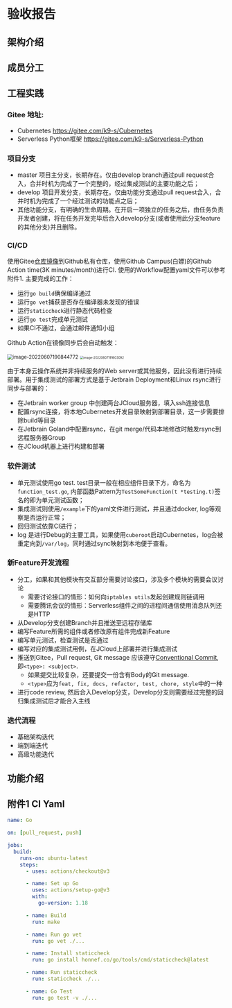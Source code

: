 # 验收报告

## 架构介绍



## 成员分工



## 工程实践

### Gitee 地址: 

- Cubernetes https://gitee.com/k9-s/Cubernetes
- Serverless Python框架 https://gitee.com/k9-s/Serverless-Python

### 项目分支

- master 项目主分支，长期存在。仅由develop branch通过pull request合入，合并时机为完成了一个完整的，经过集成测试的主要功能之后；
- develop 项目开发分支，长期存在。仅由功能分支通过pull request合入，合并时机为完成了一个经过测试的功能点之后；
- 其他功能分支，有明确的生命周期。在开启一项独立的任务之后，由任务负责开发者创建，将在任务开发完毕后合入develop分支(或者使用此分支feature的其他分支)并且删除。

### CI/CD

使用Gitee[仓库镜像](https://gitee.com/help/articles/4336)到Github私有仓库，使用Github Campus(白嫖)的Github Action time(3K minutes/month)进行CI. 使用的Workflow配置yaml文件可以参考附件1. 主要完成的工作：

* 运行`go build`确保编译通过
* 运行`go vet`捕获是否存在编译器未发现的错误
* 运行`staticcheck`进行静态代码检查
* 运行`go test`完成单元测试
* 如果CI不通过，会通过邮件通知小组

Github Action在镜像同步后会自动触发：

<img src="https://s2.loli.net/2022/06/07/u81hBGRo9WanevA.png" alt="image-20220607190844772" style="zoom:80%;" />

<img src="https://s2.loli.net/2022/06/07/aYtXODCPKb3y5Bp.png" alt="image-20220607191603092" style="zoom: 50%;" />

由于本身云操作系统并非持续服务的Web server或其他服务，因此没有进行持续部署。用于集成测试的部署方式是基于Jetbrain Deployment和Linux rsync进行同步与部署的：

- 在Jetbrain worker group 中创建两台JCloud服务器，填入ssh连接信息
- 配置rsync连接，将本地Cubernetes开发目录映射到部署目录，这一步需要排除build等目录
- 在Jetbrain Goland中配置rsync，在git merge/代码本地修改时触发rsync到远程服务器Group
- 在JCloud机器上进行构建和部署

### 软件测试

- 单元测试使用go test. test目录一般在相应组件目录下方，命名为`function_test.go`, 内部函数Pattern为`TestSomeFunction(t *testing.t)`签名的即为单元测试函数；
- 集成测试则使用`/example`下的yaml文件进行测试，并且通过docker, log等观察是否运行正常；
- 回归测试依靠CI进行；
- log 是进行Debug的主要工具，如果使用`cuberoot`启动Cubernetes，log会被重定向到`/var/log`，同时通过sync映射到本地便于查看。

###  新Feature开发流程

- 分工，如果和其他模块有交互部分需要讨论接口，涉及多个模块的需要会议讨论
  - 需要讨论接口的情形：如何向`iptables utils`发起创建规则链调用
  - 需要腾讯会议的情形：Serverless组件之间的进程间通信使用消息队列还是HTTP
- 从Develop分支创建Branch并且推送至远程存储库
- 编写Feature所需的组件或者修改原有组件完成新Feature
- 编写单元测试，检查测试是否通过
- 编写对应的集成测试用例，在JCloud上部署并进行集成测试
- 推送到Gitee，Pull request, Git message 应该遵守[Conventional Commit](https://www.conventionalcommits.org/en/v1.0.0/), 即`<type>: <subject>`. 
  - 如果提交比较复杂，还要提交一份含有Body的Git message.
  - `<type>`应为`feat, fix, docs, refactor, test, chore, style`中的一种
- 进行code review, 然后合入Develop分支，Develop分支则需要经过完整的回归集成测试后才能合入主线

### 迭代流程

- 基础架构迭代
- 端到端迭代
- 高级功能迭代

## 功能介绍



## 附件1 CI Yaml

```yaml
name: Go

on: [pull_request, push]

jobs:
  build:
    runs-on: ubuntu-latest
    steps:
      - uses: actions/checkout@v3

      - name: Set up Go
        uses: actions/setup-go@v3
        with:
          go-version: 1.18

      - name: Build
        run: make

      - name: Run go vet
        run: go vet ./...

      - name: Install staticcheck
        run: go install honnef.co/go/tools/cmd/staticcheck@latest

      - name: Run staticcheck
        run: staticcheck ./...

      - name: Go Test
        run: go test -v ./...
```

